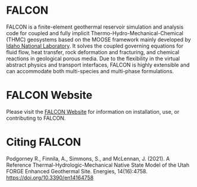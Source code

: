 # FALCON

FALCON is a finite-element geothermal reservoir simulation and analysis code for coupled and fully implicit Thermo-Hydro-Mechanical-Chemical (THMC) geosystems based on the MOOSE framework mainly developed by [Idaho National Laboratory](http://www.inl.gov). It solves the coupled governing equations for fluid flow, heat transfer, rock deformation and fracturing, and chemical reactions in geological porous media. Due to the flexibility in the virtual abstract physics and transport interfaces, FALCON is highly extensible and can accommodate both multi-species and multi-phase formulations.

# FALCON Website

 Please visit the [FALCON Website](https://www.mooseframework.org/falcon) for information on installation, use, or contributing to FALCON.

# Citing FALCON

Podgorney R., Finnila, A., Simmons, S., and McLennan, J. (2021). A Reference Thermal-Hydrologic-Mechanical Native State Model of the Utah FORGE Enhanced Geothermal Site. Energies, 14(16):4758. https://doi.org/10.3390/en14164758
